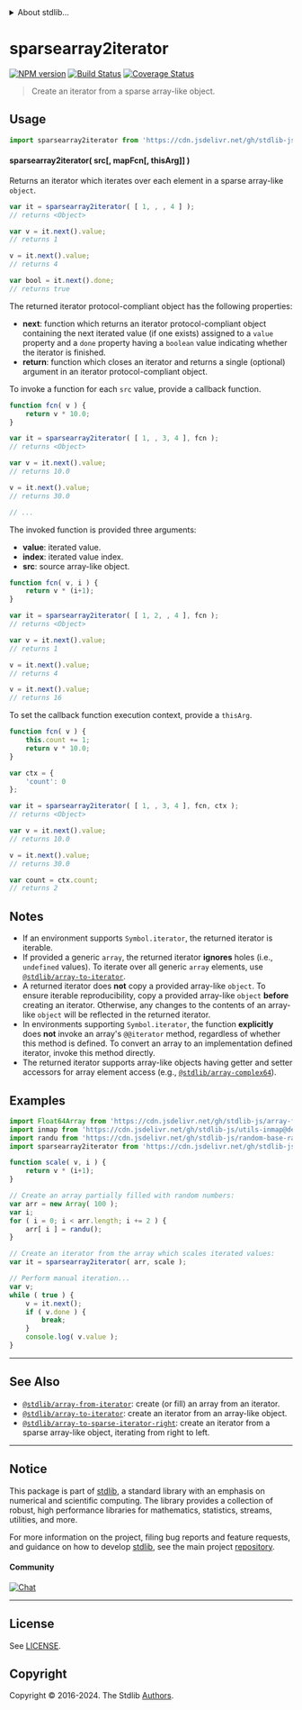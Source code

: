 <!--

@license Apache-2.0

Copyright (c) 2019 The Stdlib Authors.

Licensed under the Apache License, Version 2.0 (the "License");
you may not use this file except in compliance with the License.
You may obtain a copy of the License at

   http://www.apache.org/licenses/LICENSE-2.0

Unless required by applicable law or agreed to in writing, software
distributed under the License is distributed on an "AS IS" BASIS,
WITHOUT WARRANTIES OR CONDITIONS OF ANY KIND, either express or implied.
See the License for the specific language governing permissions and
limitations under the License.

-->


<details>
  <summary>
    About stdlib...
  </summary>
  <p>We believe in a future in which the web is a preferred environment for numerical computation. To help realize this future, we've built stdlib. stdlib is a standard library, with an emphasis on numerical and scientific computation, written in JavaScript (and C) for execution in browsers and in Node.js.</p>
  <p>The library is fully decomposable, being architected in such a way that you can swap out and mix and match APIs and functionality to cater to your exact preferences and use cases.</p>
  <p>When you use stdlib, you can be absolutely certain that you are using the most thorough, rigorous, well-written, studied, documented, tested, measured, and high-quality code out there.</p>
  <p>To join us in bringing numerical computing to the web, get started by checking us out on <a href="https://github.com/stdlib-js/stdlib">GitHub</a>, and please consider <a href="https://opencollective.com/stdlib">financially supporting stdlib</a>. We greatly appreciate your continued support!</p>
</details>

# sparsearray2iterator

[![NPM version][npm-image]][npm-url] [![Build Status][test-image]][test-url] [![Coverage Status][coverage-image]][coverage-url] <!-- [![dependencies][dependencies-image]][dependencies-url] -->

> Create an iterator from a sparse array-like object.

<!-- Section to include introductory text. Make sure to keep an empty line after the intro `section` element and another before the `/section` close. -->

<section class="intro">

</section>

<!-- /.intro -->

<!-- Package usage documentation. -->



<section class="usage">

## Usage

```javascript
import sparsearray2iterator from 'https://cdn.jsdelivr.net/gh/stdlib-js/array-to-sparse-iterator@deno/mod.js';
```

#### sparsearray2iterator( src\[, mapFcn\[, thisArg]] )

Returns an iterator which iterates over each element in a sparse array-like `object`.

<!-- eslint-disable no-sparse-arrays -->

```javascript
var it = sparsearray2iterator( [ 1, , , 4 ] );
// returns <Object>

var v = it.next().value;
// returns 1

v = it.next().value;
// returns 4

var bool = it.next().done;
// returns true
```

The returned iterator protocol-compliant object has the following properties:

-   **next**: function which returns an iterator protocol-compliant object containing the next iterated value (if one exists) assigned to a `value` property and a `done` property having a `boolean` value indicating whether the iterator is finished.
-   **return**: function which closes an iterator and returns a single (optional) argument in an iterator protocol-compliant object.

To invoke a function for each `src` value, provide a callback function.

<!-- eslint-disable no-sparse-arrays -->

```javascript
function fcn( v ) {
    return v * 10.0;
}

var it = sparsearray2iterator( [ 1, , 3, 4 ], fcn );
// returns <Object>

var v = it.next().value;
// returns 10.0

v = it.next().value;
// returns 30.0

// ...
```

The invoked function is provided three arguments:

-   **value**: iterated value.
-   **index**: iterated value index.
-   **src**: source array-like object.

<!-- eslint-disable no-sparse-arrays -->

```javascript
function fcn( v, i ) {
    return v * (i+1);
}

var it = sparsearray2iterator( [ 1, 2, , 4 ], fcn );
// returns <Object>

var v = it.next().value;
// returns 1

v = it.next().value;
// returns 4

v = it.next().value;
// returns 16
```

To set the callback function execution context, provide a `thisArg`.

<!-- eslint-disable no-sparse-arrays -->

```javascript
function fcn( v ) {
    this.count += 1;
    return v * 10.0;
}

var ctx = {
    'count': 0
};

var it = sparsearray2iterator( [ 1, , 3, 4 ], fcn, ctx );
// returns <Object>

var v = it.next().value;
// returns 10.0

v = it.next().value;
// returns 30.0

var count = ctx.count;
// returns 2
```

</section>

<!-- /.usage -->

<!-- Package usage notes. Make sure to keep an empty line after the `section` element and another before the `/section` close. -->

<section class="notes">

## Notes

-   If an environment supports `Symbol.iterator`, the returned iterator is iterable.
-   If provided a generic `array`, the returned iterator **ignores** holes (i.e., `undefined` values). To iterate over all generic `array` elements, use [`@stdlib/array-to-iterator`][@stdlib/array/to-iterator].
-   A returned iterator does **not** copy a provided array-like `object`. To ensure iterable reproducibility, copy a provided array-like `object` **before** creating an iterator. Otherwise, any changes to the contents of an array-like `object` will be reflected in the returned iterator.
-   In environments supporting `Symbol.iterator`, the function **explicitly** does **not** invoke an array's `@@iterator` method, regardless of whether this method is defined. To convert an array to an implementation defined iterator, invoke this method directly.
-   The returned iterator supports array-like objects having getter and setter accessors for array element access (e.g., [`@stdlib/array-complex64`][@stdlib/array/complex64]).

</section>

<!-- /.notes -->

<!-- Package usage examples. -->

<section class="examples">

## Examples

<!-- eslint no-undef: "error" -->

```javascript
import Float64Array from 'https://cdn.jsdelivr.net/gh/stdlib-js/array-float64@deno/mod.js';
import inmap from 'https://cdn.jsdelivr.net/gh/stdlib-js/utils-inmap@deno/mod.js';
import randu from 'https://cdn.jsdelivr.net/gh/stdlib-js/random-base-randu@deno/mod.js';
import sparsearray2iterator from 'https://cdn.jsdelivr.net/gh/stdlib-js/array-to-sparse-iterator@deno/mod.js';

function scale( v, i ) {
    return v * (i+1);
}

// Create an array partially filled with random numbers:
var arr = new Array( 100 );
var i;
for ( i = 0; i < arr.length; i += 2 ) {
    arr[ i ] = randu();
}

// Create an iterator from the array which scales iterated values:
var it = sparsearray2iterator( arr, scale );

// Perform manual iteration...
var v;
while ( true ) {
    v = it.next();
    if ( v.done ) {
        break;
    }
    console.log( v.value );
}
```

</section>

<!-- /.examples -->

<!-- Section to include cited references. If references are included, add a horizontal rule *before* the section. Make sure to keep an empty line after the `section` element and another before the `/section` close. -->

<section class="references">

</section>

<!-- /.references -->

<!-- Section for related `stdlib` packages. Do not manually edit this section, as it is automatically populated. -->

<section class="related">

* * *

## See Also

-   <span class="package-name">[`@stdlib/array-from-iterator`][@stdlib/array/from-iterator]</span><span class="delimiter">: </span><span class="description">create (or fill) an array from an iterator.</span>
-   <span class="package-name">[`@stdlib/array-to-iterator`][@stdlib/array/to-iterator]</span><span class="delimiter">: </span><span class="description">create an iterator from an array-like object.</span>
-   <span class="package-name">[`@stdlib/array-to-sparse-iterator-right`][@stdlib/array/to-sparse-iterator-right]</span><span class="delimiter">: </span><span class="description">create an iterator from a sparse array-like object, iterating from right to left.</span>

</section>

<!-- /.related -->

<!-- Section for all links. Make sure to keep an empty line after the `section` element and another before the `/section` close. -->


<section class="main-repo" >

* * *

## Notice

This package is part of [stdlib][stdlib], a standard library with an emphasis on numerical and scientific computing. The library provides a collection of robust, high performance libraries for mathematics, statistics, streams, utilities, and more.

For more information on the project, filing bug reports and feature requests, and guidance on how to develop [stdlib][stdlib], see the main project [repository][stdlib].

#### Community

[![Chat][chat-image]][chat-url]

---

## License

See [LICENSE][stdlib-license].


## Copyright

Copyright &copy; 2016-2024. The Stdlib [Authors][stdlib-authors].

</section>

<!-- /.stdlib -->

<!-- Section for all links. Make sure to keep an empty line after the `section` element and another before the `/section` close. -->

<section class="links">

[npm-image]: http://img.shields.io/npm/v/@stdlib/array-to-sparse-iterator.svg
[npm-url]: https://npmjs.org/package/@stdlib/array-to-sparse-iterator

[test-image]: https://github.com/stdlib-js/array-to-sparse-iterator/actions/workflows/test.yml/badge.svg?branch=v0.2.0
[test-url]: https://github.com/stdlib-js/array-to-sparse-iterator/actions/workflows/test.yml?query=branch:v0.2.0

[coverage-image]: https://img.shields.io/codecov/c/github/stdlib-js/array-to-sparse-iterator/main.svg
[coverage-url]: https://codecov.io/github/stdlib-js/array-to-sparse-iterator?branch=main

<!--

[dependencies-image]: https://img.shields.io/david/stdlib-js/array-to-sparse-iterator.svg
[dependencies-url]: https://david-dm.org/stdlib-js/array-to-sparse-iterator/main

-->

[chat-image]: https://img.shields.io/gitter/room/stdlib-js/stdlib.svg
[chat-url]: https://app.gitter.im/#/room/#stdlib-js_stdlib:gitter.im

[stdlib]: https://github.com/stdlib-js/stdlib

[stdlib-authors]: https://github.com/stdlib-js/stdlib/graphs/contributors

[umd]: https://github.com/umdjs/umd
[es-module]: https://developer.mozilla.org/en-US/docs/Web/JavaScript/Guide/Modules

[deno-url]: https://github.com/stdlib-js/array-to-sparse-iterator/tree/deno
[deno-readme]: https://github.com/stdlib-js/array-to-sparse-iterator/blob/deno/README.md
[umd-url]: https://github.com/stdlib-js/array-to-sparse-iterator/tree/umd
[umd-readme]: https://github.com/stdlib-js/array-to-sparse-iterator/blob/umd/README.md
[esm-url]: https://github.com/stdlib-js/array-to-sparse-iterator/tree/esm
[esm-readme]: https://github.com/stdlib-js/array-to-sparse-iterator/blob/esm/README.md
[branches-url]: https://github.com/stdlib-js/array-to-sparse-iterator/blob/main/branches.md

[stdlib-license]: https://raw.githubusercontent.com/stdlib-js/array-to-sparse-iterator/main/LICENSE

[@stdlib/array/complex64]: https://github.com/stdlib-js/array-complex64/tree/deno

<!-- <related-links> -->

[@stdlib/array/from-iterator]: https://github.com/stdlib-js/array-from-iterator/tree/deno

[@stdlib/array/to-iterator]: https://github.com/stdlib-js/array-to-iterator/tree/deno

[@stdlib/array/to-sparse-iterator-right]: https://github.com/stdlib-js/array-to-sparse-iterator-right/tree/deno

<!-- </related-links> -->

</section>

<!-- /.links -->
